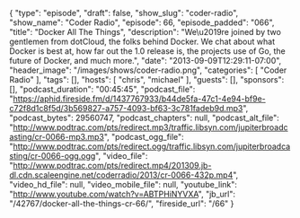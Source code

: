 {
  "type": "episode",
  "draft": false,
  "show_slug": "coder-radio",
  "show_name": "Coder Radio",
  "episode": 66,
  "episode_padded": "066",
  "title": "Docker All The Things",
  "description": "We\u2019re joined by two gentlemen from dotCloud, the folks behind Docker. We chat about what Docker is best at, how far out the 1.0 release is, the projects use of Go, the future of Docker, and much more.",
  "date": "2013-09-09T12:29:11-07:00",
  "header_image": "/images/shows/coder-radio.png",
  "categories": [
    "Coder Radio"
  ],
  "tags": [],
  "hosts": [
    "chris",
    "michael"
  ],
  "guests": [],
  "sponsors": [],
  "podcast_duration": "00:45:45",
  "podcast_file": "https://aphid.fireside.fm/d/1437767933/b44de5fa-47c1-4e94-bf9e-c72f8d1c8f5d/3b569827-a757-4093-bf63-3c781fadeb9d.mp3",
  "podcast_bytes": 29560747,
  "podcast_chapters": null,
  "podcast_alt_file": "http://www.podtrac.com/pts/redirect.mp3/traffic.libsyn.com/jupiterbroadcasting/cr-0066-mp3.mp3",
  "podcast_ogg_file": "http://www.podtrac.com/pts/redirect.ogg/traffic.libsyn.com/jupiterbroadcasting/cr-0066-ogg.ogg",
  "video_file": "http://www.podtrac.com/pts/redirect.mp4/201309.jb-dl.cdn.scaleengine.net/coderradio/2013/cr-0066-432p.mp4",
  "video_hd_file": null,
  "video_mobile_file": null,
  "youtube_link": "http://www.youtube.com/watch?v=ABTPHiNYVXA",
  "jb_url": "/42767/docker-all-the-things-cr-66/",
  "fireside_url": "/66"
}

